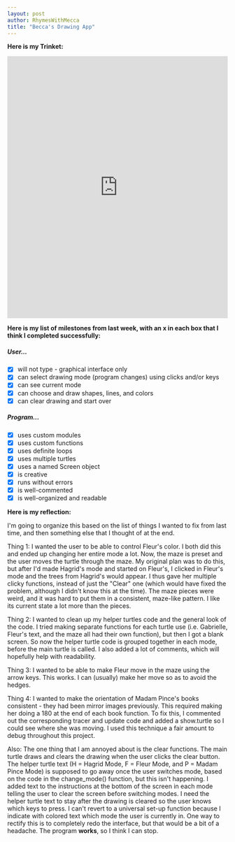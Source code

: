 ```yaml
---
layout: post
author: RhymesWithMecca
title: "Becca's Drawing App"
---
```


**Here is my Trinket:**

<iframe src="https://trinket.io/embed/python/5c2462921b" width="100%" height="600" frameborder="0" marginwidth="0" marginheight="0" allowfullscreen></iframe>

**Here is my list of milestones from last week, with an x in each box that I think I completed successfully:**

##### User...

 - [x] will not type - graphical interface only
 - [x] can select drawing mode (program changes) using clicks and/or keys
 - [x] can see current mode
 - [x] can choose and draw shapes, lines, and colors
 - [x] can clear drawing and start over

##### Program...

 - [x] uses custom modules
 - [x] uses custom functions
 - [x] uses definite loops
 - [x] uses multiple turtles
 - [x] uses a named Screen object
 - [x] is creative
 - [x] runs without errors
 - [x] is well-commented
 - [x] is well-organized and readable

**Here is my reflection:**

I'm going to organize this based on the list of things I wanted to fix from last time, and then something else that I thought of at the 
end.

Thing 1: I wanted the user to be able to control Fleur's color.  I both did this and ended up changing her entire mode a lot.  Now, 
the maze is preset and the user moves the turtle through the maze. My original plan was to do this, but after I'd made Hagrid's 
mode and started on Fleur's, I clicked in Fleur's mode and the trees from Hagrid's would appear.  I thus gave her multiple clicky 
functions, instead of just the "Clear" one (which would have fixed the problem, although I didn't know this at the time).  The maze 
pieces were weird, and it was hard to put them in a consistent, maze-like pattern.  I like its current state a lot more than the pieces.

Thing 2: I wanted to clean up my helper turtles code and the general look of the code.  I tried making separate functions for each turtle 
use (i.e. Gabrielle, Fleur's text, and the maze all had their own function), but then I got a blank screen.  So now the helper turtle
code is grouped together in each mode, before the main turtle is called.  I also added a lot of comments, which will hopefully
help with readability.

Thing 3: I wanted to be able to make Fleur move in the maze using the arrow keys.  This works.  I can (usually) make her move so as to 
avoid the hedges.

Thing 4: I wanted to make the orientation of Madam Pince's books consistent - they had been mirror images previously.  This required 
making her doing a 180 at the end of each book function.  To fix this, I commented out the corresponding tracer and update code and 
added a show.turtle so I could see where she was moving.  I used this technique a fair amount to debug throughout this project.

Also: The one thing that I am annoyed about is the clear functions.  The main turtle draws and clears the drawing when the user clicks
the clear button.  The helper turtle text (H = Hagrid Mode, F = Fleur Mode, and P = Madam Pince Mode) is supposed to go away once the user switches mode, based on the code in the change_mode() function, but this isn't happening.  I added text to the instructions at the bottom of the screen in each mode telling the user to clear the screen before switching modes.  I need the helper turtle text to stay after the drawing is cleared so the user knows which keys to press.  I can't revert to a universal set-up function because I indicate with colored text which mode the user is currently in.  One way to rectify this is to completely redo the interface, but that would be a bit of a headache.  The program **works**, so I think I can stop.  
